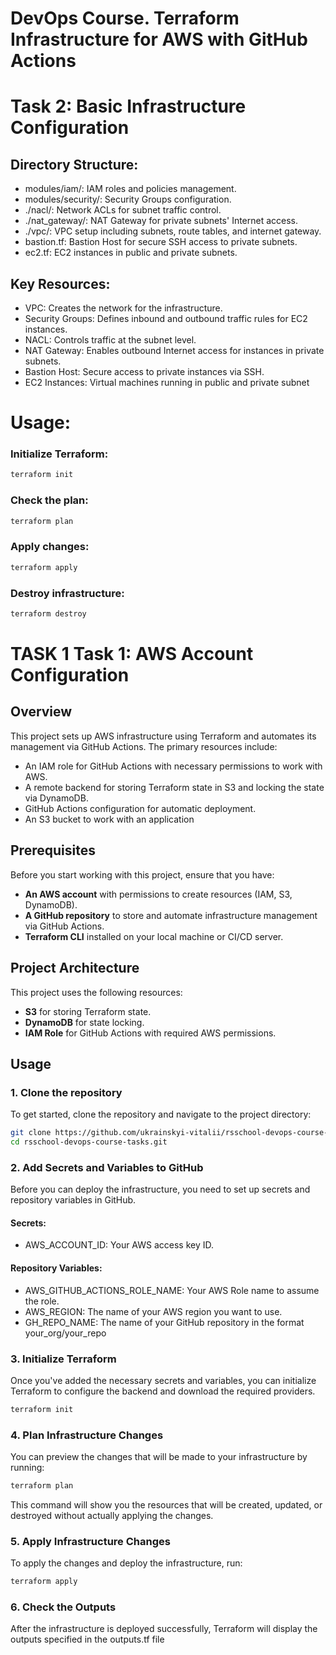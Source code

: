 # DevOps Course. Terraform Infrastructure for AWS with GitHub Actions

# Task 2: Basic Infrastructure Configuration

## Directory Structure:
- modules/iam/: IAM roles and policies management.
- modules/security/: Security Groups configuration.
- ./nacl/: Network ACLs for subnet traffic control.
- ./nat_gateway/: NAT Gateway for private subnets' Internet access.
- ./vpc/: VPC setup including subnets, route tables, and internet gateway.
- bastion.tf: Bastion Host for secure SSH access to private subnets.
- ec2.tf: EC2 instances in public and private subnets.

## Key Resources:
- VPC: Creates the network for the infrastructure.
- Security Groups: Defines inbound and outbound traffic rules for EC2 instances.
- NACL: Controls traffic at the subnet level.
- NAT Gateway: Enables outbound Internet access for instances in private subnets.
- Bastion Host: Secure access to private instances via SSH.
- EC2 Instances: Virtual machines running in public and private subnet

# Usage:
### Initialize Terraform:
```bash
terraform init
```
### Check the plan:
```bash
terraform plan
```
### Apply changes:
```bash
terraform apply
```
### Destroy infrastructure:
```bash
terraform destroy
```

# TASK 1 Task 1: AWS Account Configuration
## Overview

This project sets up AWS infrastructure using Terraform and automates its management via GitHub Actions. The primary resources include:
- An IAM role for GitHub Actions with necessary permissions to work with AWS.
- A remote backend for storing Terraform state in S3 and locking the state via DynamoDB.
- GitHub Actions configuration for automatic deployment.
- An S3 bucket to work with an application

## Prerequisites

Before you start working with this project, ensure that you have:
- **An AWS account** with permissions to create resources (IAM, S3, DynamoDB).
- **A GitHub repository** to store and automate infrastructure management via GitHub Actions.
- **Terraform CLI** installed on your local machine or CI/CD server.

## Project Architecture

This project uses the following resources:
- **S3** for storing Terraform state.
- **DynamoDB** for state locking.
- **IAM Role** for GitHub Actions with required AWS permissions.

## Usage

### 1. Clone the repository

To get started, clone the repository and navigate to the project directory:

```bash
git clone https://github.com/ukrainskyi-vitalii/rsschool-devops-course-tasks.git
cd rsschool-devops-course-tasks.git
```

### 2. Add Secrets and Variables to GitHub

Before you can deploy the infrastructure, you need to set up secrets and repository variables in GitHub.

#### Secrets:
- AWS_ACCOUNT_ID: Your AWS access key ID.

#### Repository Variables:
- AWS_GITHUB_ACTIONS_ROLE_NAME: Your AWS Role name to assume the role.
- AWS_REGION: The name of your AWS region you want to use.
- GH_REPO_NAME: The name of your GitHub repository in the format your_org/your_repo

### 3. Initialize Terraform
Once you've added the necessary secrets and variables, you can initialize Terraform to configure the backend and download the required providers.

```bash
terraform init
```

### 4. Plan Infrastructure Changes
You can preview the changes that will be made to your infrastructure by running:

```bash
terraform plan
```

This command will show you the resources that will be created, updated, or destroyed without actually applying the changes.

### 5. Apply Infrastructure Changes
To apply the changes and deploy the infrastructure, run:

```bash
terraform apply
```

### 6. Check the Outputs
After the infrastructure is deployed successfully, Terraform will display the outputs specified in the outputs.tf file